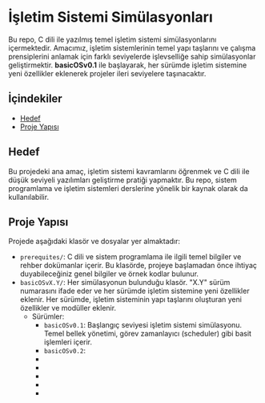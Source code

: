 # İşletim Sistemi Simülasyonları

Bu repo, C dili ile yazılmış temel işletim sistemi simülasyonlarını içermektedir. Amacımız, işletim sistemlerinin temel yapı taşlarını ve çalışma prensiplerini anlamak için farklı seviyelerde işlevselliğe sahip simülasyonlar geliştirmektir. **basicOSv0.1** ile başlayarak, her sürümde işletim sistemine yeni özellikler eklenerek projeler ileri seviyelere taşınacaktır.

## İçindekiler

- [Hedef](#hedef)
- [Proje Yapısı](#proje-yapısı)


## Hedef

Bu projedeki ana amaç, işletim sistemi kavramlarını öğrenmek ve C dili ile düşük seviyeli yazılımları geliştirme pratiği yapmaktır. Bu repo, sistem programlama ve işletim sistemleri derslerine yönelik bir kaynak olarak da kullanılabilir.

## Proje Yapısı

Projede aşağıdaki klasör ve dosyalar yer almaktadır:

- `prerequites/`: C dili ve sistem programlama ile ilgili temel bilgiler ve rehber dokümanlar içerir. Bu klasörde, projeye başlamadan önce ihtiyaç duyabileceğiniz genel bilgiler ve örnek kodlar bulunur.
- `basicOSvX.Y/`: Her simülasyonun bulunduğu klasör. "X.Y" sürüm numarasını ifade eder ve her sürümde işletim sistemine yeni özellikler eklenir. Her sürümde, işletim sisteminin yapı taşlarını oluşturan yeni özellikler ve modüller eklenir.
  - Sürümler:
    - `basicOSv0.1`: Başlangıç seviyesi işletim sistemi simülasyonu. Temel bellek yönetimi, görev zamanlayıcı (scheduler) gibi basit işlemleri içerir.
    - `basicOSv0.2`: 
    - 
    - 
    - 
    - 
    - 

